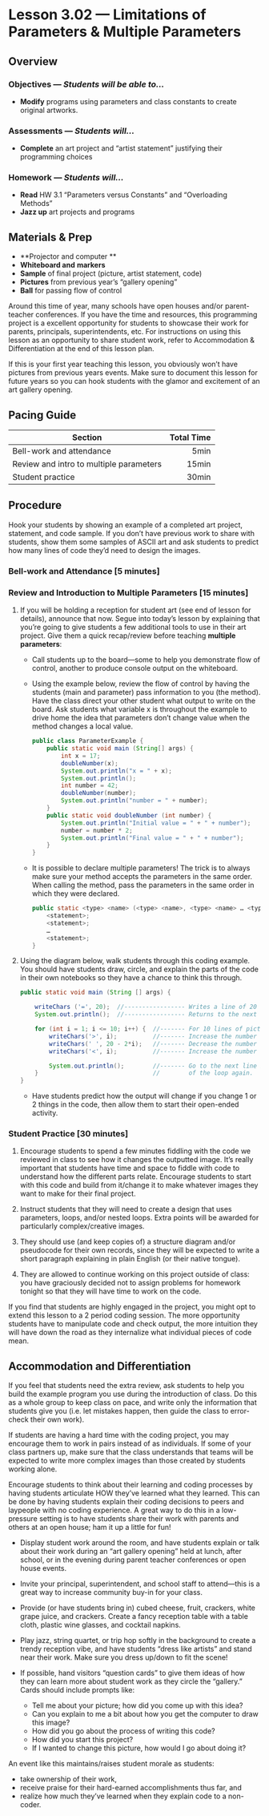 Lesson 3.02 — Limitations of Parameters & Multiple Parameters
====================================================================================================

Overview
--------
### Objectives — _Students will be able to…_
- **Modify** programs using parameters and class constants to create original artworks.

### Assessments — _Students will…_
- **Complete** an art project and “artist statement” justifying their programming choices

### Homework — _Students will…_
- **Read** HW 3.1 “Parameters versus Constants” and “Overloading Methods”
- **Jazz up** art projects and programs


Materials & Prep
----------------
- **Projector and computer **
- **Whiteboard and** **markers**
- **Sample** of final project (picture, artist statement, code)
- **Pictures** from previous year’s “gallery opening”
- **Ball** for passing flow of control

Around this time of year, many schools have open houses and/or parent-teacher conferences. If you
have the time and resources, this programming project is a excellent opportunity for students to
showcase their work for parents, principals, superintendents, etc. For instructions on using this
lesson as an opportunity to share student work, refer to Accommodation & Differentiation at the end
of this lesson plan.

If this is your first year teaching this lesson, you obviously won’t have pictures from previous
years events. Make sure to document this lesson for future years so you can hook students with the
glamor and excitement of an art gallery opening.


Pacing Guide
------------
| Section                                 | Total Time |
|-----------------------------------------|-----------:|
| Bell-work and attendance                |       5min |
| Review and intro to multiple parameters |      15min |
| Student practice                        |      30min |


Procedure
---------
Hook your students by showing an example of a completed art project, statement, and code sample. If
you don’t have previous work to share with students, show them some samples of ASCII art and ask
students to predict how many lines of code they’d need to design the images.

### Bell-work and Attendance \[5 minutes\]

### Review and Introduction to Multiple Parameters \[15 minutes\]

1. If you will be holding a reception for student art (see end of lesson for details), announce that
   now. Segue into today’s lesson by explaining that you’re going to give students a few additional
   tools to use in their art project. Give them a quick recap/review before teaching **multiple
   parameters**:

   - Call students up to the board—some to help you demonstrate flow of control, another to produce
     console output on the whiteboard.

   - Using the example below, review the flow of control by having the students (main and parameter)
     pass information to you (the method). Have the class direct your other student what output to
     write on the board. Ask students what variable x is throughout the example to drive home the
     idea that parameters don’t change value when the method changes a local value.

     ``` Java
     public class ParameterExample {
         public static void main (String[] args) {
             int x = 17;
             doubleNumber(x);
             System.out.println("x = " + x);
             System.out.println();
             int number = 42;
             doubleNumber(number);
             System.out.println("number = " + number);
         }
         public static void doubleNumber (int number) {
             System.out.println("Initial value = " + " + number");
             number = number * 2;
             System.out.println("Final value = " + " + number");
         }
     }
     ```

   - It is possible to declare multiple parameters! The trick is to always make sure your method
     accepts the parameters in the same order. When calling the method, pass the parameters in the
     same order in which they were declared.

     ``` Java
     public static <type> <name> (<type> <name>, <type> <name> … <type> <name>) {
         <statement>;
         <statement>;
         …
         <statement>;
     }
     ```

2. Using the diagram below, walk students through this coding example. You should have students
   draw, circle, and explain the parts of the code in their own notebooks so they have a chance to
   think this through.

   ``` Java
   public static void main (String [] args) {

       writeChars ('=', 20);  //----------------- Writes a line of 20 ='s
       System.out.println();  //----------------- Returns to the next line

       for (int i = 1; i <= 10; i++) {  //------- For 10 lines of picture (height)
           writeChars('>', i);          //------- Increase the number of '>'s in each line
           writeChars(' ', 20 - 2*i);   //------- Decrease the number of spaces in each line
           writeChars('<', i);          //------- Increase the number of '<'s in each line

           System.out.println();        //------- Go to the next line before starting the body
       }                                //        of the loop again.
   }
   ```

   - Have students predict how the output will change if you change 1 or 2 things in the code, then
     allow them to start their open-ended activity.

### Student Practice \[30 minutes\]

1. Encourage students to spend a few minutes fiddling with the code we reviewed in class to see how
   it changes the outputted image. It’s really important that students have time and space to fiddle
   with code to understand how the different parts relate. Encourage students to start with this
   code and build from it/change it to make whatever images they want to make for their final
   project.

2. Instruct students that they will need to create a design that uses parameters, loops, and/or
   nested loops. Extra points will be awarded for particularly complex/creative images.

3. They should use (and keep copies of) a structure diagram and/or pseudocode for their own records,
   since they will be expected to write a short paragraph explaining in plain English (or their
   native tongue).

4. They are allowed to continue working on this project outside of class: you have graciously
   decided not to assign problems for homework tonight so that they will have time to work on the
   code.

If you find that students are highly engaged in the project, you might opt to extend this lesson to
a 2 period coding session. The more opportunity students have to manipulate code and check output,
the more intuition they will have down the road as they internalize what individual pieces of code
mean.


Accommodation and Differentiation
---------------------------------
If you feel that students need the extra review, ask students to help you build the example program
you use during the introduction of class. Do this as a whole group to keep class on pace, and write
only the information that students give you (i.e. let mistakes happen, then guide the class to
error-check their own work).

If students are having a hard time with the coding project, you may encourage them to work in pairs
instead of as individuals. If some of your class partners up, make sure that the class understands
that teams will be expected to write more complex images than those created by students working
alone.

Encourage students to think about their learning and coding processes by having students articulate
HOW they’ve learned what they learned. This can be done by having students explain their coding
decisions to peers and laypeople with no coding experience. A great way to do this in a low-pressure
setting is to have students share their work with parents and others at an open house; ham it up a
little for fun!

- Display student work around the room, and have students explain or talk about their work during an
  “art gallery opening” held at lunch, after school, or in the evening during parent teacher
  conferences or open house events.

- Invite your principal, superintendent, and school staff to attend—this is a great way to increase
  community buy-in for your class.

- Provide (or have students bring in) cubed cheese, fruit, crackers, white grape juice, and
  crackers. Create a fancy reception table with a table cloth, plastic wine glasses, and cocktail
  napkins.

- Play jazz, string quartet, or trip hop softly in the background to create a trendy reception vibe,
  and have students “dress like artists” and stand near their work. Make sure you dress up/down to
  fit the scene!

- If possible, hand visitors “question cards” to give them ideas of how they can learn more about
  student work as they circle the “gallery.” Cards should include prompts like:

  - Tell me about your picture; how did you come up with this idea?
  - Can you explain to me a bit about how you get the computer to draw this image?
  - How did you go about the process of writing this code?
  - How did you start this project?
  - If I wanted to change this picture, how would I go about doing it?

An event like this maintains/raises student morale as students:
- take ownership of their work,
- receive praise for their hard-earned accomplishments thus far, and
- realize how much they’ve learned when they explain code to a non-coder.

